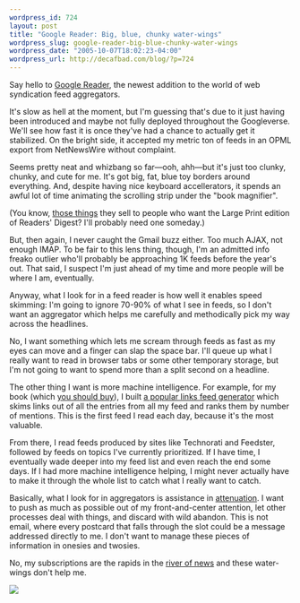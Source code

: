 ```yaml
--- 
wordpress_id: 724
layout: post
title: "Google Reader: Big, blue, chunky water-wings"
wordpress_slug: google-reader-big-blue-chunky-water-wings
wordpress_date: "2005-10-07T18:02:23-04:00"
wordpress_url: http://decafbad.com/blog/?p=724
---
```

Say hello to [Google Reader][gr], the newest addition to the world of web syndication feed aggregators.  

It's slow as hell at the moment, but I'm guessing that's due to it just having been introduced and maybe not fully deployed throughout the Googleverse.  We'll see how fast it is once they've had a chance to actually get it stabilized.  On the bright side, it accepted my metric ton of feeds in an OPML export from NetNewsWire without complaint.

Seems pretty neat and whizbang so far—ooh, ahh—but it's just too  clunky, chunky, and cute for me.  It's got big, fat, blue toy borders around everything.  And, despite having nice keyboard accellerators, it spends an awful lot of time animating the scrolling strip under the "book magnifier".  

(You know, [those things][mag] they sell to people who want the Large Print edition of Readers' Digest?  I'll probably need one someday.)

But, then again, I never caught the Gmail buzz either.  Too much AJAX, not enough IMAP.  To be fair to this lens thing, though, I'm an admitted info freako outlier who'll probably be approaching 1K feeds before the year's out.  That said, I suspect I'm just ahead of my time and more people will be where I am, eventually.

Anyway, what I look for in a feed reader is how well it enables speed skimming:  I'm going to ignore 70-90% of what I see in feeds, so I don't want an aggregator which helps me carefully and methodically pick my way across the headlines.  

No, I want something which lets me scream through feeds as fast as my eyes can move and a finger can slap the space bar.  I'll queue up what I really want to read in browser tabs or some other temporary storage, but I'm not going to want to spend more than a split second on a headline.

The other thing I want is more machine intelligence.  For example, for my book (which [you should buy][book]), I built [a popular links feed generator][pop] which skims links out of all the entries from all my feed and ranks them by number of mentions.  This is the first feed I read each day, because it's the most valuable.  

From there, I read feeds produced by sites like Technorati and Feedster, followed by feeds on topics I've currently prioritized.  If I have time, I eventually wade deeper into my feed list and even reach the end some days.  If I had more machine intelligence helping, I might never actually have to make it through the whole list to catch what I really want to catch.

Basically, what I look for in aggregators is assistance in [attenuation][att].  I want to push as much as possible out of my front-and-center attention, let other processes deal with things, and discard with wild abandon.  This is not email, where every postcard that falls through the slot could be a message addressed directly to me.  I don't want to manage these pieces of information in onesies and twosies.

No, my subscriptions are the rapids in the [river of news][river] and these water-wings don't help me.

<a href="http://www.poolmart.com/swimmies.htm" title="No, that's not me.  The water wings are cute, though."><img src="http://www.poolmart.com/pmarmfloat.jpg"></a>

[river]: http://www.reallysimplesyndication.com/riverOfNews "WHOOOOSH!"
[mag]: http://www.amazon.com/exec/obidos/ASIN/B000AOZ8B2/0xdecafbad01-20?creative=327641&camp=14573&link_code=as1 "I'm *so* going to need one of these someday."
[book]: http://www.amazon.com/exec/obidos/ASIN/0764597582/0xdecafbad01-20?creative=327641&camp=14573&link_code=as1 "You know you want a shiny copy of Hacking RSS and Atom!"
[gr]: http://www.google.com/reader/ "Google Reader, it's buzztastic!"
[att]: http://interconnected.org/home/2005/10/02/attenuation_is "Have I mentioned lately how much I appreciate Matt Webb's site and the fact that he takes the time to annotate each link?"
[pop]: http://decafbad.com/trac/browser/trunk/hacking_rss_and_atom/ch15_popular_links.py "Like the script?  Buy the book."

